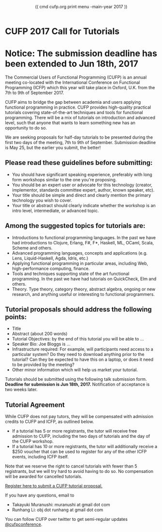 <header class="title=parallax" style="background-image: url(img/photo-1461727885569-b2ddec0c4328.jpeg)">
  (( cmd cufp.org print menu -main-year 2017 ))
</header>
<div class="main-wrap" media:type="text/omd">
<div class="white-bg padded" media:type="text/omd">
<div class="row" media:type="text/omd">
<div class="main-column article" media:type="text/omd">


# CUFP 2017 Call for Tutorials

# Notice: The submission deadline has been extended to Jun 18th, 2017

The Commercial Users of Functional Programming (CUFP) is an annual meeting co-located with the International Conference on Functional Programming (ICFP) which this year will take place in Oxford, U.K. from the 7th to 9th of September 2017.

CUFP aims to bridge the gap between academia and users applying functional programming in practice. CUFP provides high-quality practical tutorials covering state-of-the-art techniques and tools for functional programming. There will be a mix of tutorials on introduction and advanced level, such that anyone that wants to learn something new has an opportunity to do so.

We are seeking proposals for half-day tutorials to be presented during the first two days of the meeting, 7th to 9th of September. Submission deadline is May 25, but the earlier you submit, the better!

## Please read these guidelines before submitting:

* You should have significant speaking experience, preferably with long form workshops similar to the one you're proposing.
* You should be an expert user or advocate for this technology (creator, implementor, standards committee expert, author, known speaker, etc).
* Your title should be simple and direct and clearly mention the primary technology you wish to cover.
* Your title or abstract should clearly indicate whether the workshop is an intro level, intermediate, or advanced topic.

## Among the suggested topics for tutorials are:

* Introductions to functional programming languages. In the past we have had introductions to Clojure, Erlang, F#, F*, Haskell, ML, OCaml, Scala, Scheme and others.
* Advanced programming languages, concepts and applications (e.g. Lens, Liquid-Haskell, Agda, Idris, etc.)
* Applying functional programming in particular areas, including Web, high-performance computing, finance.
* Tools and techniques supporting state of the art functional programming. In the past we have had tutorials on QuickCheck, Elm and others.
* Theory. Type theory, category theory, abstract algebra, ongoing or new research, and anything useful or interesting to functional programmers.

## Tutorial proposals should address the following points:

* Title
* Abstract (about 200 words)
* Tutorial Objectives: by the end of this tutorial you will be able to …
* Speaker Bio: Joe Bloggs is ...
* Infrastructure required: For example, will participants need access to a particular system? Do they need to download anything prior to the tutorial? Can they be expected to have this on a laptop, or does it need to be provided by the meeting?
* Other minor information which will help us market your tutorial.

Tutorials should be submitted using the following talk submission form.  
**Deadline for submission is Jun 18th, 2017.** Notification of acceptance is two weeks later.

## Tutorial Agreement

While CUFP does not pay tutors, they will be compensated with admission credits to CUFP and ICFP, as outlined below.

* If a tutorial has 5 or more registrants, the tutor will receive free admission to CUFP, including the two days of tutorials and the day of the CUFP workshop.
* If a tutorial has 10 or more registrants, the tutor will additionally receive a $250 voucher that can be used to register for any of the other ICFP events, including ICFP itself.

Note that we reserve the right to cancel tutorials with fewer than 5 registrants, but we will try hard to avoid having to do so. No compensation will be awarded for cancelled tutorials.

[Register here to submit a CUFP tutorial proposal.](https://docs.google.com/forms/d/e/1FAIpQLSedJcLEUckSRpzRFsxRGDemD23dOsvvBz8PLdJidA-Cif9eJQ/viewform?c=0&w=1)

If you have any questions, email to

* Takayuki Muranushi: muranushi at gmail dot com
* Runhang Li: obj dot runhang at gmail dot com

You can follow CUFP over twitter to get semi-regular updates [@cufpconference](https://twitter.com/cufpconference).

</div>
</div>
</div>
</div>

